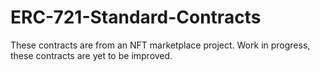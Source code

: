# ERC-721-Standard-Contracts
These contracts are from an NFT marketplace project. Work in progress, these contracts are yet to be improved.
